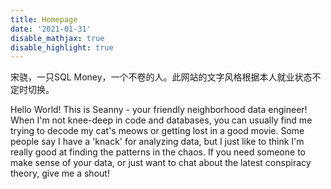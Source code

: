 ```yaml
---
title: Homepage
date: '2021-01-31'
disable_mathjax: true
disable_highlight: true
---
```


<meta name="baidu-site-verification" content="XQ7m1PA0VK" />

宋骁，一只SQL Money，一个不卷的人。此网站的文字风格根据本人就业状态不定时切换。

Hello World! This is Seanny - your friendly neighborhood data engineer! When I'm not knee-deep in code and databases, you can usually find me trying to decode my cat's meows or getting lost in a good movie. Some people say I have a 'knack' for analyzing data, but I just like to think I'm really good at finding the patterns in the chaos. If you need someone to make sense of your data, or just want to chat about the latest conspiracy theory, give me a shout!
